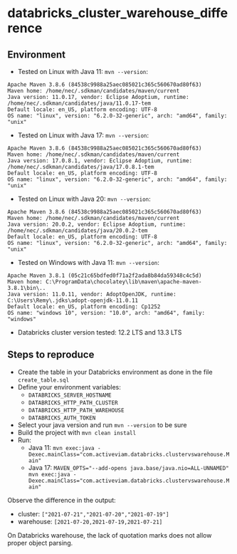 # databricks_cluster_warehouse_difference

## Environment

- Tested on Linux with Java 11: `mvn --version`:

```
Apache Maven 3.8.6 (84538c9988a25aec085021c365c560670ad80f63)
Maven home: /home/nec/.sdkman/candidates/maven/current
Java version: 11.0.17, vendor: Eclipse Adoptium, runtime: /home/nec/.sdkman/candidates/java/11.0.17-tem
Default locale: en_US, platform encoding: UTF-8
OS name: "linux", version: "6.2.0-32-generic", arch: "amd64", family: "unix"
```

- Tested on Linux with Java 17: `mvn --version`:

```
Apache Maven 3.8.6 (84538c9988a25aec085021c365c560670ad80f63)
Maven home: /home/nec/.sdkman/candidates/maven/current
Java version: 17.0.8.1, vendor: Eclipse Adoptium, runtime: /home/nec/.sdkman/candidates/java/17.0.8.1-tem
Default locale: en_US, platform encoding: UTF-8
OS name: "linux", version: "6.2.0-32-generic", arch: "amd64", family: "unix"
```

- Tested on Linux with Java 20: `mvn --version`:

```
Apache Maven 3.8.6 (84538c9988a25aec085021c365c560670ad80f63)
Maven home: /home/nec/.sdkman/candidates/maven/current
Java version: 20.0.2, vendor: Eclipse Adoptium, runtime: /home/nec/.sdkman/candidates/java/20.0.2-tem
Default locale: en_US, platform encoding: UTF-8
OS name: "linux", version: "6.2.0-32-generic", arch: "amd64", family: "unix"
```

- Tested on Windows with Java 11: `mvn --version`:

```
Apache Maven 3.8.1 (05c21c65bdfed0f71a2f2ada8b84da59348c4c5d)
Maven home: C:\ProgramData\chocolatey\lib\maven\apache-maven-3.8.1\bin\..
Java version: 11.0.11, vendor: AdoptOpenJDK, runtime: C:\Users\Remy\.jdks\adopt-openjdk-11.0.11
Default locale: en_US, platform encoding: Cp1252
OS name: "windows 10", version: "10.0", arch: "amd64", family: "windows"
```

- Databricks cluster version tested: 12.2 LTS and 13.3 LTS

## Steps to reproduce

- Create the table in your Databricks environment as done in the file `create_table.sql`
- Define your environment variables:
  - `DATABRICKS_SERVER_HOSTNAME`
  - `DATABRICKS_HTTP_PATH_CLUSTER`
  - `DATABRICKS_HTTP_PATH_WAREHOUSE`
  - `DATABRICKS_AUTH_TOKEN`
- Select your java version and run `mvn --version` to be sure 
- Build the project with `mvn clean install` 
- Run:
  - Java 11: `mvn exec:java -Dexec.mainClass="com.activeviam.databricks.clustervswarehouse.Main"`
  - Java 17: `MAVEN_OPTS="--add-opens java.base/java.nio=ALL-UNNAMED" mvn exec:java -Dexec.mainClass="com.activeviam.databricks.clustervswarehouse.Main"`

Observe the difference in the output:
- cluster: `["2021-07-21","2021-07-20","2021-07-19"]`
- warehouse: `[2021-07-20,2021-07-19,2021-07-21]`

On Databricks warehouse, the lack of quotation marks does not allow proper object parsing.
